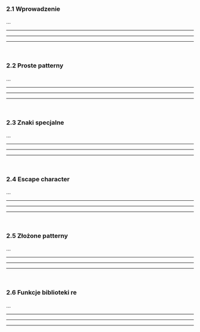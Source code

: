 ### 2.1 Wprowadzenie
...

---
---
---
&nbsp;
### 2.2 Proste patterny
...

---
---
---
&nbsp;
### 2.3 Znaki specjalne
...

---
---
---
&nbsp;
### 2.4 Escape character
...

---
---
---
&nbsp;
### 2.5 Złożone patterny
...

---
---
---
&nbsp;
### 2.6 Funkcje biblioteki re
...

---
---
---
&nbsp;
